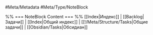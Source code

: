 #Meta/Metadata #Meta/Type/NoteBlock

%% === NoteBlock Content === %%
[[Index|Индекс]] | [[Backlog|Задачи]] | [[Index|Общий индекс]] | [[!/Meta/Structure/Tasks|Общие задачи]] | [[Obsidian/Tasks|Обсидиан]]
